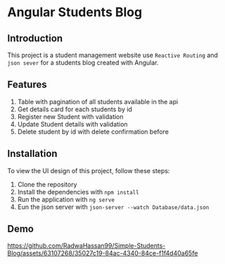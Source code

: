 # Angular Students Blog 

## Introduction
This project is a student management website use `Reactive Routing` and `json sever` for a students blog created with Angular.

## Features
1. Table with pagination of all students available in the api
2. Get details card for each students by id 
3. Register new Student with validation
4. Update Student details with validation
5. Delete student by id with delete confirmation before



## Installation
To view the UI design of this project, follow these steps:

1. Clone the repository
2. Install the dependencies with `npm install`
3. Run the application with `ng serve`
4. Eun the json server with `json-server --watch Database/data.json`

## Demo

https://github.com/RadwaHassan99/Simple-Students-Blog/assets/63107268/35027c19-84ac-4340-84ce-f1f4d40a65fe


















